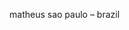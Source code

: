 matheus
sao paulo – brazil

<!---
mkerkoff/mkerkoff is a ✨ special ✨ repository because its `README.md` (this file) appears on your GitHub profile.
You can click the Preview link to take a look at your changes.
--->
